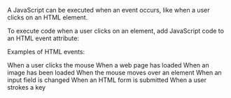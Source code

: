A JavaScript can be executed when an event occurs, like when a user clicks on an HTML element.

To execute code when a user clicks on an element, add JavaScript code to an HTML event attribute:

Examples of HTML events:


When a user clicks the mouse
When a web page has loaded
When an image has been loaded
When the mouse moves over an element
When an input field is changed
When an HTML form is submitted
When a user strokes a key

